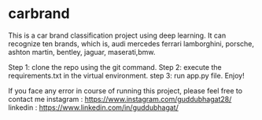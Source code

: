 # carbrand
This is a  car brand classification project using deep learning. It can recognize ten brands, which is, audi mercedes ferrari lamborghini, porsche, ashton martin, bentley, jaguar, maserati,bmw.

Step 1: clone the repo using the git command. 
Step 2: execute the requirements.txt in the virtual environment. 
step 3: run app.py file. Enjoy!


If you face any error in course of running this project, please feel free to contact me 
instagram : https://www.instagram.com/guddubhagat28/
linkedin : https://www.linkedin.com/in/guddubhagat/
